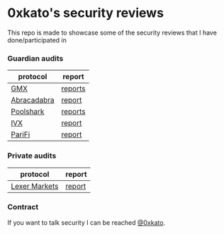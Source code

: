 # 0xkato's security reviews

This repo is made to showcase some of the security reviews that I have done/participated in

### Guardian audits

| protocol | report |
| ---- |  ---------|
| [GMX](https://gmx.io/#/) | [reports](Guardian/GMX)
| [Abracadabra](https://abracadabra.money/) | [report](https://github.com/0xkato/Portfolio/blob/main/Guardian/11-14-2023_Abracadabra_GMXV2.pdf)
| [Poolshark](https://www.poolshark.fi/) | [reports](Guardian/Poolshark)
| [IVX](https://www.ivx.fi/) | [report](https://github.com/0xkato/Portfolio/blob/main/Guardian/09-13-2023-IVX.pdf)
| [PariFi](https://parifi.org/) | [report](https://github.com/0xkato/Portfolio/blob/main/Guardian/09-03-2023-PariFi.pdf)

### Private audits

| protocol | report |
| ---- | --------- |
| [Lexer Markets](https://www.lexer.markets/) | [report](https://github.com/0xkato/Portfolio/blob/main/Solo/Security_Review_Lexer_Markets_Final_Report.pdf)


### Contract

If you want to talk security I can be reached [@0xkato](http://twitter.com/0xkato).
